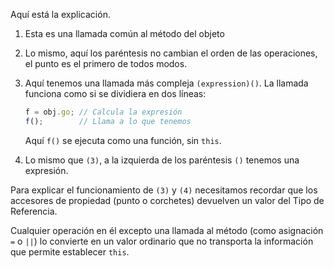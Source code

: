 
Aquí está la explicación.

1. Esta es una llamada común al método del objeto

2. Lo mismo, aquí los paréntesis no cambian el orden de las operaciones, el punto es el primero de todos modos.

3. Aquí tenemos una llamada más compleja `(expression)()`. La llamada funciona como si se dividiera en dos líneas:

    ```js no-beautify
    f = obj.go; // Calcula la expresión
    f();        // Llama a lo que tenemos
    ```

    Aquí `f()` se ejecuta como una función, sin `this`.

4. Lo mismo que `(3)`, a la izquierda de los paréntesis `()` tenemos una expresión.

Para explicar el funcionamiento de `(3)` y `(4)` necesitamos recordar que los accesores de propiedad (punto o corchetes) devuelven un valor del Tipo de Referencia.  

Cualquier operación en él excepto una llamada al método (como asignación `=` o `||`) lo convierte en un valor ordinario que no transporta la información que permite establecer `this`.
